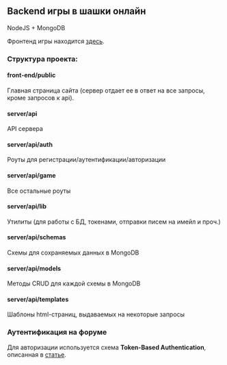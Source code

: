 ## Backend игры в шашки онлайн

NodeJS + MongoDB

Фронтенд игры находится [здесь](https://github.com/e-eki/checkers-app).

### Структура проекта:

#### front-end/public
Главная страница сайта (сервер отдает ее в ответ на все запросы, кроме запросов к api).

#### server/api
API сервера

#### server/api/auth
Роуты для регистрации/аутентификации/авторизации

#### server/api/game
Все остальные роуты

#### server/api/lib
Утилиты (для работы с БД, токенами, отправки писем на имейл и проч.)

#### server/api/schemas
Схемы для сохраняемых данных в MongoDB

#### server/api/models
Методы CRUD для каждой схемы в MongoDB

#### server/api/templates
Шаблоны html-страниц, выдаваемых на некоторые запросы

### Аутентификация на форуме
Для авторизации используется схема **Token-Based Authentication**, описанная в [статье](https://gist.github.com/zmts/802dc9c3510d79fd40f9dc38a12bccfc).







